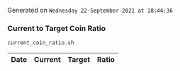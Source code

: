 Generated on `Wednesday 22-September-2021 at 18:44:36`

### Current to Target Coin Ratio
`current_coin_ratio.sh`

Date|Current|Target|Ratio
---|---|---|---
